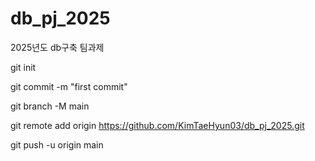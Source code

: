 # db_pj_2025
2025년도 db구축 팀과제


git init

git commit -m "first commit"

git branch -M main

git remote add origin https://github.com/KimTaeHyun03/db_pj_2025.git

git push -u origin main
